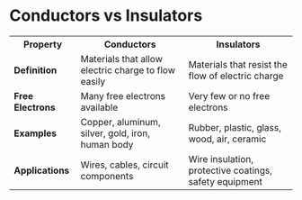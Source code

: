 # Conductors vs Insulators
                        
<table class="comparison-table">
                            <tr>
                                <th>Property</th>
                                <th>Conductors</th>
                                <th>Insulators</th>
                            </tr>
                            <tr>
                                <td><strong>Definition</strong></td>
                                <td>Materials that allow electric charge to flow easily</td>
                                <td>Materials that resist the flow of electric charge</td>
                            </tr>
                            <tr>
                                <td><strong>Free Electrons</strong></td>
                                <td>Many free electrons available</td>
                                <td>Very few or no free electrons</td>
                            </tr>
                            <tr>
                                <td><strong>Examples</strong></td>
                                <td>Copper, aluminum, silver, gold, iron, human body</td>
                                <td>Rubber, plastic, glass, wood, air, ceramic</td>
                            </tr>
                            <tr>
                                <td><strong>Applications</strong></td>
                                <td>Wires, cables, circuit components</td>
                                <td>Wire insulation, protective coatings, safety equipment</td>
                            </tr>
</table>